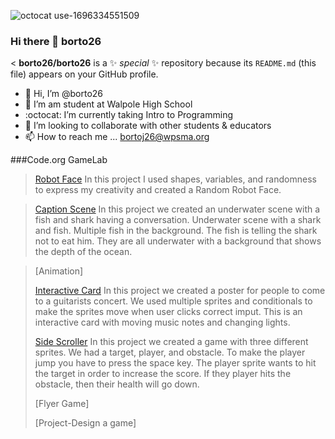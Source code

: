 ![octocat use-1696334551509](https://github.com/borto26/borto26/assets/146837733/0f757cbe-73e9-4ab4-8925-5b5937c278e0)
### Hi there 👋 borto26

<
**borto26/borto26** is a ✨ _special_ ✨ repository because its `README.md` (this file) appears on your GitHub profile.


- 👋 Hi, I’m @borto26
- 👀 I’m am student at Walpole High School
- :octocat: I’m currently taking Intro to Programming
- :information_desk_person: I’m looking to collaborate with other students & educators
- 📫 How to reach me ... bortoj26@wpsma.org

###Code.org GameLab

>[Robot Face](https://studio.code.org/s/csd3-2023/lessons/7/levels/2)
>In this project I used shapes, variables, and randomness to express my creativity and created a Random Robot Face.

>[Caption Scene](https://studio.code.org/projects/gamelab/78bCfNmtV3Xn1SEsFOmxM3MTQtERBqr112ewyMl4bS0/edit)
>In this project we created an underwater scene with a fish and shark having a conversation. Underwater scene with a shark and fish. Multiple fish in the background. The fish is telling the shark not to eat him. They are all underwater with a background that shows the depth of the ocean. 

>[Animation]
>
>[Interactive Card](https://studio.code.org/projects/gamelab/4WW6O44y5Qiyx7kMGwy03t9_aExBsf4p4HKrDLRqkkM)
>In this project we created a poster for people to come to a guitarists concert. We used multiple sprites and conditionals to make the sprites move when user clicks correct imput. This is an interactive card with moving music notes and changing lights. 
>
>[Side Scroller](https://studio.code.org/projects/gamelab/zb1r0DtLI9bDEJDuIqAxIdykgqULtDKbx5b82groRSM)
>In this project we created a game with three different sprites. We had a target, player, and obstacle. To make the player jump you have to press the space key. The player sprite wants to hit the target in order to increase the score. If they player hits the obstacle, then their health will go down.
>
>[Flyer Game]
>
>[Project-Design a game]
